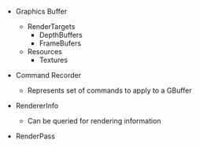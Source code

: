 - Graphics Buffer
	- RenderTargets
		- DepthBuffers 
		- FrameBufers
	- Resources
		- Textures

- Command Recorder
	- Represents set of commands to apply to a GBuffer

- RendererInfo
	- Can be queried for rendering information

- RenderPass